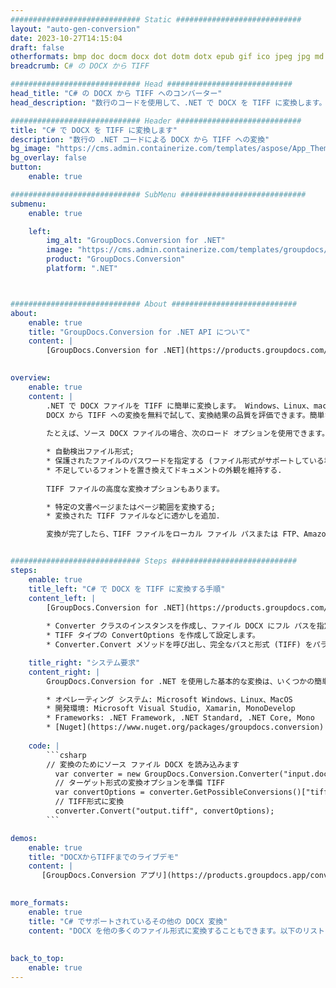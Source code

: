 ```yaml
---
############################# Static ############################
layout: "auto-gen-conversion"
date: 2023-10-27T14:15:04
draft: false
otherformats: bmp doc docm docx dot dotm dotx epub gif ico jpeg jpg md odt ott pdf png psd rtf tex tif tiff txt xps
breadcrumb: C# の DOCX から TIFF

############################# Head ############################
head_title: "C# の DOCX から TIFF へのコンバーター"
head_description: "数行のコードを使用して、.NET で DOCX を TIFF に変換します。 GroupDocs ドキュメント変換 API を使用して、160 を超えるファイル形式を変換します。"

############################# Header ############################
title: "C# で DOCX を TIFF に変換します"
description: "数行の .NET コードによる DOCX から TIFF への変換"
bg_image: "https://cms.admin.containerize.com/templates/aspose/App_Themes/V3/images/bg/header1.png"
bg_overlay: false
button:
    enable: true

############################# SubMenu ############################
submenu:
    enable: true

    left:
        img_alt: "GroupDocs.Conversion for .NET"
        image: "https://cms.admin.containerize.com/templates/groupdocs/images/product-logos/90x90-noborder/groupdocs-conversion-net.png"
        product: "GroupDocs.Conversion"
        platform: ".NET"



############################# About ############################
about:
    enable: true
    title: "GroupDocs.Conversion for .NET API について"
    content: |
        [GroupDocs.Conversion for .NET](https://products.groupdocs.com/conversion/net/) を使用して、Microsoft Word、Excel、PowerPoint、PDF、Visio、およびその他の形式を変換できます。 GroupDocs.Conversion は、高いパフォーマンスが要求されるバックエンドおよび内部システムに適したスタンドアロン API です。 Microsoft や Open Office などのソフトウェアには依存しません。
    

overview:
    enable: true
    content: |
        .NET で DOCX ファイルを TIFF に簡単に変換します。 Windows、Linux、macOS など、任意のプラットフォームで C# コード行を 2 行だけ使用できます。
        DOCX から TIFF への変換を無料で試して、変換結果の品質を評価できます。簡単なファイル変換のシナリオに加えて、ソース DOCX ファイルをロードし、出力 TIFF 結果を保存するためのより高度なオプションを試すことができます。 
        
        たとえば、ソース DOCX ファイルの場合、次のロード オプションを使用できます。

        * 自動検出ファイル形式;
        * 保護されたファイルのパスワードを指定する (ファイル形式がサポートしている場合);
        * 不足しているフォントを置き換えてドキュメントの外観を維持する.
        
        TIFF ファイルの高度な変換オプションもあります。

        * 特定の文書ページまたはページ範囲を変換する;
        * 変換された TIFF ファイルなどに透かしを追加.

        変換が完了したら、TIFF ファイルをローカル ファイル パスまたは FTP、Amazon S3、Google Drive、Dropbox などのサードパーティ ストレージに保存できます。注意してください - DOCX を {{ に変換するにはTO}} MS Office、Open Office、Adobe Acrobat Reader などの追加のソフトウェアをインストールする必要はありません。


############################# Steps ############################
steps:
    enable: true
    title_left: "C# で DOCX を TIFF に変換する手順"
    content_left: |
        [GroupDocs.Conversion for .NET](https://products.groupdocs.com/conversion/net/) を使用すると、開発者は数行のコードで DOCX ファイルを TIFF に簡単に変換できます。
        
        * Converter クラスのインスタンスを作成し、ファイル DOCX にフル パスを指定します。
        * TIFF タイプの ConvertOptions を作成して設定します。
        * Converter.Convert メソッドを呼び出し、完全なパスと形式 (TIFF) をパラメーターとして渡します。

    title_right: "システム要求"
    content_right: |
        GroupDocs.Conversion for .NET を使用した基本的な変換は、いくつかの簡単な手順で実行できます。当社の API は、すべての主要なプラットフォームとオペレーティング システムでサポートされています。以下のコードを実行する前に、システムに次の前提条件がインストールされていることを確認してください。

        * オペレーティング システム: Microsoft Windows、Linux、MacOS
        * 開発環境: Microsoft Visual Studio, Xamarin, MonoDevelop
        * Frameworks: .NET Framework, .NET Standard, .NET Core, Mono
        * [Nuget](https://www.nuget.org/packages/groupdocs.conversion) から最新の GroupDocs.Conversion for .NET を取得します
         
    code: |
        ```csharp    
        // 変換のためにソース ファイル DOCX を読み込みます
          var converter = new GroupDocs.Conversion.Converter("input.docx");
          // ターゲット形式の変換オプションを準備 TIFF
          var convertOptions = converter.GetPossibleConversions()["tiff"].ConvertOptions;
          // TIFF形式に変換
          converter.Convert("output.tiff", convertOptions);
        ```

demos:
    enable: true
    title: "DOCXからTIFFまでのライブデモ"
    content: |
       [GroupDocs.Conversion アプリ](https://products.groupdocs.app/conversion/family) Web サイトにアクセスして、今すぐ DOCX を TIFF に変換してください。オンラインデモには次の利点があります
          

more_formats:
    enable: true
    title: "C# でサポートされているその他の DOCX 変換"
    content: "DOCX を他の多くのファイル形式に変換することもできます。以下のリストをご覧ください。"
       
       
back_to_top:
    enable: true
---
```

